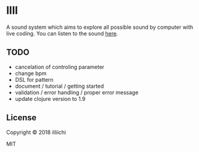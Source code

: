 # llll

A sound system which aims to explore all possible sound by computer with live coding.
You can listen to the sound [here](https://illiichi.bandcamp.com).

## TODO
- cancelation of controling parameter
- change bpm
- DSL for pattern
- document / tutorial / getting started
- validation / error handling / proper error message
- update clojure version to 1.9

## License

Copyright © 2018 illiichi

MIT



